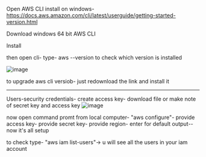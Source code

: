 
Open AWS CLI install on windows- https://docs.aws.amazon.com/cli/latest/userguide/getting-started-version.html

Download windows 64 bit AWS CLI

Install

then open cli- type- aws --version to check which version is installed

![image](https://user-images.githubusercontent.com/107784718/212048159-10a2db43-0a61-4941-945d-01956f1634a5.png)

to upgrade aws cli versiob- just redownload the link and install it
______________________________________________________________________________________________________________________________________________________________
Users-security credentials- create access key- download file or make note of secret key and access key
![image](https://user-images.githubusercontent.com/107784718/212081168-b19cc107-99fc-4af4-acef-1d92eca55d73.png)

now open command promt from local computer- "aws configure"- provide access key- provide secret key- provide region- enter for default output-- now it's all setup

to check type- "aws iam list-users"-> u will see all the users in your iam account
